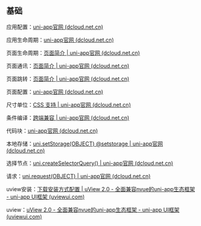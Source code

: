 ## 基础

应用配置：[uni-app官网 (dcloud.net.cn)](https://uniapp.dcloud.net.cn/collocation/pages.html)

应用生命周期：[uni-app官网 (dcloud.net.cn)](https://uniapp.dcloud.net.cn/collocation/App.html#applifecycle)

页面生命周期：[页面简介 | uni-app官网 (dcloud.net.cn)](https://uniapp.dcloud.net.cn/tutorial/page.html#lifecycle)

页面通讯：[页面简介 | uni-app官网 (dcloud.net.cn)](https://uniapp.dcloud.net.cn/tutorial/page.html#页面通讯)

页面跳转：[页面简介 | uni-app官网 (dcloud.net.cn)](https://uniapp.dcloud.net.cn/tutorial/page.html#页面栈)

页面配置：[uni-app官网 (dcloud.net.cn)](https://uniapp.dcloud.net.cn/collocation/pages.html#style)

尺寸单位：[CSS 支持 | uni-app官网 (dcloud.net.cn)](https://uniapp.dcloud.net.cn/tutorial/syntax-css.html#尺寸单位)

条件编译：[跨端兼容 | uni-app官网 (dcloud.net.cn)](https://uniapp.dcloud.net.cn/tutorial/platform.html)

代码块：[uni-app官网 (dcloud.net.cn)](https://uniapp.dcloud.net.cn/tutorial/snippet.html)

本地存储：[uni.setStorage(OBJECT) @setstorage | uni-app官网 (dcloud.net.cn)](https://uniapp.dcloud.net.cn/api/storage/storage.html)

选择节点：[uni.createSelectorQuery() | uni-app官网 (dcloud.net.cn)](https://uniapp.dcloud.net.cn/api/ui/nodes-info.html)

请求：[uni.request(OBJECT) | uni-app官网 (dcloud.net.cn)](https://uniapp.dcloud.net.cn/api/request/request.html)

uview安装：[下载安装方式配置 | uView 2.0 - 全面兼容nvue的uni-app生态框架 - uni-app UI框架 (uviewui.com)](https://www.uviewui.com/components/downloadSetting.html)

uview：[uView 2.0 - 全面兼容nvue的uni-app生态框架 - uni-app UI框架 (uviewui.com)](https://www.uviewui.com/)


